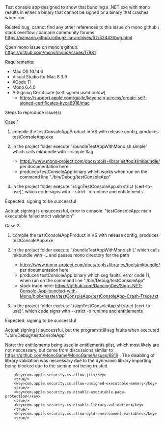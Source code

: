Test console app designed to show that bundling a .NET exe with mono results in either a binary that cannot be signed or a binary that crashes when run.

Related bug, cannot find any other references to this issue on mono github / stack overflow / xamarin community forums
https://xamarin.github.io/bugzilla-archives/52/52443/bug.html

Open mono issue on mono's github:
https://github.com/mono/mono/issues/17881

Requirements:
   - Mac OS 10.14.6
   - Visual Studio for Mac 8.3.9
   - XCode 11
   - Mono 6.4.0
   - A Signing Certificate (self signed used below)
      - https://support.apple.com/guide/keychain-access/create-self-signed-certificates-kyca8916/mac

Steps to reproduce issue(s)

Case 1:
1. compile the testConsoleAppProduct in VS with release config, produces testConsoleApp.exe
2. in the project folder execute './bundleTestAppWithMono.sh simple' which calls mkbundle with --simple flag
   - https://www.mono-project.com/docs/tools+libraries/tools/mkbundle/ per documentation here
   - produces testConsoleApp binary which works when run on the command line "./bin/Debug/testConsoleApp"

3. in the project folder execute './signTestConsoleApp.sh strict {cert-to-use}', which code signs with --strict -o runtime and entitlements

Expected: signing to be successful

Actual: signing is unsuccessful, error in console: "testConsoleApp: main executable failed strict validation"


Case 2:
1. compile the testConsoleAppProduct in VS with release config, produces testConsoleApp.exe
2. in the project folder execute './bundleTestAppWithMono.sh L' which calls mkbundle with -L and passes mono directory for the path
   - https://www.mono-project.com/docs/tools+libraries/tools/mkbundle/ per documentation here
   - produces testConsoleApp binary which seg faults, error code 11, when run on the command line "./bin/Debug/testConsoleApp"
   - stack trace here: https://github.com/DancingDev/Sign-.NET-Console-App-bundled-with-Mono/blob/master/testConsoleApp/testConsoleApp-Crash-Trace.txt

3. in the project folder execute './signTestConsoleApp.sh strict {cert-to-use}', which code signs with --strict -o runtime and entitlements

Expected: signing to be successful

Actual: signing is successful, but the program still seg faults when executed "./bin/Debug/testConsoleApp"



Note: the entitlements being used in entitlements.plist, which most likely are not neccessary, but came from discussions similar to https://github.com/MonoGame/MonoGame/issues/6816 . The disabling of library validation was neccessary due to the dynmamic library importing being blocked due to the signing not being trusted.
```
    <key>com.apple.security.cs.allow-jit</key>
    <true/>
    <key>com.apple.security.cs.allow-unsigned-executable-memory</key>
    <true/>
    <key>com.apple.security.cs.disable-executable-page-protection</key>
    <true/>
    <key>com.apple.security.cs.disable-library-validation</key>
    <true/>
    <key>com.apple.security.cs.allow-dyld-environment-variables</key>
    <true/>
 ```
